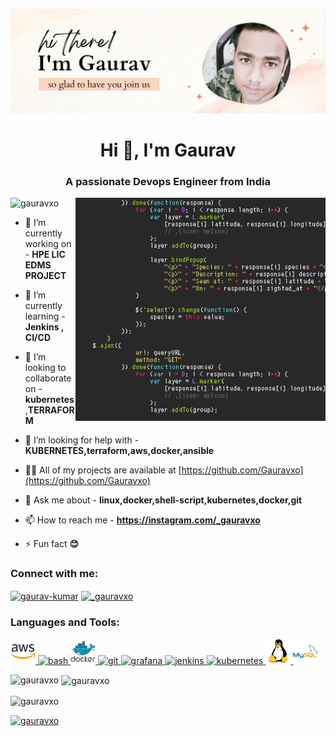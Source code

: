 ![logo](https://github.com/Gauravxo/Gauravxo/blob/eafe4e6db8b7dd534b9178ba2eb4ff4ee7f49616/Screenshot%202023-05-26%20183520.png)
<h1 align="center">Hi 👋, I'm Gaurav</h1>
<h3 align="center">A passionate Devops Engineer from India</h3>
<img align="right" alt="coding"width="400" src="https://github.com/Gauravxo/Gauravxo/blob/1e7e822ad0c23fba3339760a3d5821ab0d7dd1fc/Computer%20System%20Coding.gif">

<p align="left"> <img src="https://komarev.com/ghpvc/?username=gauravxo&label=Profile%20views&color=0e75b6&style=flat" alt="gauravxo" /> </p>


- 🔭 I’m currently working on - **HPE LIC EDMS PROJECT**

- 🌱 I’m currently learning - **Jenkins , CI/CD**

- 👯 I’m looking to collaborate on  - **kubernetes** ,**TERRAFORM**

- 🤝 I’m looking for help with - **KUBERNETES,terraform,aws,docker,ansible**

- 👨‍💻 All of my projects are available at   [https://github.com/Gauravxo](https://github.com/Gauravxo)

- 💬 Ask me about - **linux,docker,shell-script,kubernetes,docker,git**

- 📫 How to reach me - **https://instagram.com/_gauravxo**

- ⚡ Fun fact **😊**

<h3 align="left">Connect with me:</h3>
<p align="left">
<a href="https://www.linkedin.com/in/gaurav-kumar-abb4451a2/" target="blank"><img align="center" src="https://raw.githubusercontent.com/rahuldkjain/github-profile-readme-generator/master/src/images/icons/Social/linked-in-alt.svg" alt="gaurav-kumar" height="30" width="40" /></a>
<a href="https://instagram.com/_gauravxo" target="blank"><img align="center" src="https://raw.githubusercontent.com/rahuldkjain/github-profile-readme-generator/master/src/images/icons/Social/instagram.svg" alt="_gauravxo" height="30" width="40" /></a>
</p>
<h3 align="left">Languages and Tools:</h3>
<p align="left"> <a href="https://aws.amazon.com" target="_blank" rel="noreferrer"> <img src="https://raw.githubusercontent.com/devicons/devicon/master/icons/amazonwebservices/amazonwebservices-original-wordmark.svg" alt="aws" width="40" height="40"/> </a> <a href="https://www.gnu.org/software/bash/" target="_blank" rel="noreferrer"> <img src="https://www.vectorlogo.zone/logos/gnu_bash/gnu_bash-icon.svg" alt="bash" width="40" height="40"/> </a> <a href="https://www.docker.com/" target="_blank" rel="noreferrer"> <img src="https://raw.githubusercontent.com/devicons/devicon/master/icons/docker/docker-original-wordmark.svg" alt="docker" width="40" height="40"/> </a> <a href="https://git-scm.com/" target="_blank" rel="noreferrer"> <img src="https://www.vectorlogo.zone/logos/git-scm/git-scm-icon.svg" alt="git" width="40" height="40"/> </a> <a href="https://grafana.com" target="_blank" rel="noreferrer"> <img src="https://www.vectorlogo.zone/logos/grafana/grafana-icon.svg" alt="grafana" width="40" height="40"/> </a> <a href="https://www.jenkins.io" target="_blank" rel="noreferrer"> <img src="https://www.vectorlogo.zone/logos/jenkins/jenkins-icon.svg" alt="jenkins" width="40" height="40"/> </a> <a href="https://kubernetes.io" target="_blank" rel="noreferrer"> <img src="https://www.vectorlogo.zone/logos/kubernetes/kubernetes-icon.svg" alt="kubernetes" width="40" height="40"/> </a> <a href="https://www.linux.org/" target="_blank" rel="noreferrer"> <img src="https://raw.githubusercontent.com/devicons/devicon/master/icons/linux/linux-original.svg" alt="linux" width="40" height="40"/> </a> <a href="https://www.mysql.com/" target="_blank" rel="noreferrer"> <img src="https://raw.githubusercontent.com/devicons/devicon/master/icons/mysql/mysql-original-wordmark.svg" alt="mysql" width="40" height="40"/> </a> </p>



<p><img align="left" src="https://github-readme-stats.vercel.app/api/top-langs?username=gauravxo&show_icons=true&locale=en&layout=compact" alt="gauravxo" /></p>

<p>&nbsp;<img align="center" src="https://github-readme-stats.vercel.app/api?username=gauravxo&show_icons=true&locale=en" alt="gauravxo" /></p>

<p><img align="center" src="https://github-readme-streak-stats.herokuapp.com/?user=gauravxo&" alt="gauravxo" /></p>

<p align="left"> <a href="https://github.com/ryo-ma/github-profile-trophy"><img src="https://github-profile-trophy.vercel.app/?username=gauravxo" alt="gauravxo" /></a> </p>
